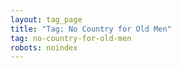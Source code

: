 ```yaml
---
layout: tag_page
title: "Tag: No Country for Old Men"
tag: no-country-for-old-men
robots: noindex
---
```

